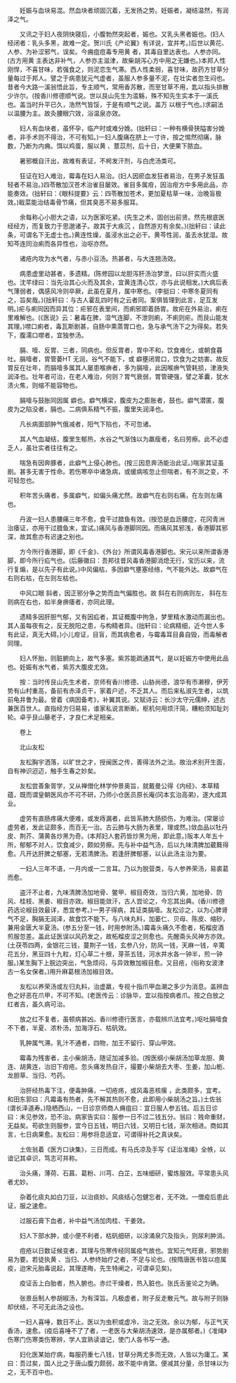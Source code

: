 <!-- { "loadSidebar": true } -->
　　妊娠与血块易混。然血块者顽固沉着，无发扬之势。妊娠者，凝结温然，有润泽之气。

　　又讯之于妇人夜阴快寝后，小腹勃然突起者，娠也。又乳头黑者娠也。(妇人经闭者：乳头多黑，故难一定。贺川氏《产论翼》有详说，宜并考。)后世以黄花、人参、为补涩邪气，误矣。今痈疽痘毒专用黄 者，其毒自里达表也。人参亦同。(古方用黄 主表达非补气，人参亦主滋津，故柴胡泻心方中用之无嫌也。)本邦人性刚悍，不喜甘味，若强食之，则泥恋生气滞。西人性柔弱，喜甘味，故药方甘草分量每过于邦人。譬之于病患犹元气虚者，虽服人参多量不泥，在壮实者忽生闷也。昔者今大路一溪翁悟此旨，专主顺气，常用香苏散，而至甘草不用，匙以指头排散少许尔。(按香川修德顺气说。世以艮山先生为滥觞，殊不知先生实本于一溪氏也。盖当时升平已久，浩然气皆馁，于是有顺气之说。盖万 以根于气也。)求嗣法以温腰为主。故灸腰眼穴效，浴温泉亦效。

　　妇人有血块者，虽怀孕，临产时或难分娩。(拙轩曰：一种有横骨狭隘害分娩者，非手术则不得治，不可有知。)一妇人腹痛在脐上一寸许，按之惕然彻痛，脉数，乃断为内痈。饵以鸡蛋，服以黄 、薏苡剂，后十日，大便果下脓血。

　　暑邪概自汗出，故难有表证，不枵发汗剂，与白虎汤类可。

　　狂证在妇人难治，霉毒在妇人易治。(妇人因瘀血发狂者易治，在男子发狂虽轻者不易治。)四苓散加汉苍术治雀目屡效。雀目多属疳，因治疳方中多用此品，亦能奏效。(拙轩曰：《眼科提要》云：四苓散加苍术，更加夏枯草一味，治晚盲极效。)戢菜能治结毒骨节痛，但其臭恶不易多服耳。

　　余每称心小胆大之语，以为医家吃紧。(先生之术，固创出前贤。然先根底医经经方，而复致力于思邈诸子。故其于大疾沉 ，自然游刃有余矣。)(拙轩曰：读此条，可谓名下无虚士也。)黄连性燥，虽浸水出之必干。黄芩性润，虽去水犹湿。故知芩连同治痢而各异性也，治呕亦然。

　　诸疮内攻为水气者，与赤小豆汤。热甚者，与大连翘汤效。

　　病患虚里动甚者，多遗精。(陈修园以龙胆泻肝汤治梦泄，曰以肝实而火盛也。沈芊绿曰：当先治其心火而及其余，宜黄连清心饮，亦与此说相发。)大病后表气薄弱者，偶感风冷则卒厥，此虽在夏月，属中寒也。(李挺曰：中寒冬夏同有之，旨矣哉。)(拙轩曰：与古人霍乱四时有之云者同。案俱皆理到此言，足互发明。)疟与痢同因而异其位：疟邪在表里间，而痢邪即着肠胃。故疟在外易治，痢在里难解也。(《医说》云：暑毒在脾，湿气连脚，不泄则痢，不痢则疟。而艮山能发其理。)噤口痢者，毒瓦斯剧甚，自肠中熏蒸胃口也，急与承气汤下之为得矣。若失下，腹濡口噤者，宜独参汤。

　　膈、噎、反胃、三者，同病也。但反胃者，胃中不和，饮食难化，或朝食暮吐。膈噎者，胃管萎HT 无润，谷气不能下，或 癖壅闭胃口，饮食为之妨害。故反胃反在壮年，而膈噎多属其人屡患喉痹者，多为膈噎，此因喉痹气管耗损，津液失润泽也。壮年者可治，在老人难治，何则？胃气衰弱，胃管硬强，譬之革囊，犹水渍火焦，则缩不能容物也。

　　膈噎与鼓胀同因属 癖也。癖气横梁，腹皮为之膨胀者，鼓也。癖气潜匿，腹皮为之陷没者，膈也。二病俱系精气不振，腹里失润泽也。

　　凡长病面部肿气俄减者，阳气下陷也，不可忽诸。

　　其人气血凝结，腹里生郁热，水谷之气渐蚀以为羸瘦者，名曰劳瘵。此不必虚乏人，虽壮实者往往有之。

　　喘急有因奔豚者，此癖气上侵心肺也。(按三因息奔汤能治此证。)喘家其证虽剧。甚多无害于性命。若伤寒卒中诸急病，或缓病咳忽止但喘者，有不测之变，不可轻忽也。

　　积年苦头痛者，多属癖气，如偏头痛尤然。故癖气在右则右痛，在左则左痛也。

　　丹波一妇人患腰痛三年不愈，食干过腊鱼有效。(按恐是血沥腰症，花冈青洲治痿证，亦用干过腊鱼末，宜试。)痛风与香港脚同因。而痛风其邪浅，香港脚其邪深，故其愈亦有迟速之别也。

　　方今所行香港脚，即《千金》、《外台》所谓风毒香港脚也。宋元以来所谓香港脚，即今所行疝气也。(后藤徽曰：吾邦往昔风毒香港脚消熄无行，宝历以来，流行复煽，是以先子有此说。)中风偏枯，多因癖气壅塞经络，气不能外达。故癖气在右则右枯，在左则左枯也。

　　中风口眼 斜者，因正邪分争之势而血气偏胜也。故 斜在右则病则左， 斜在左则病在右也，如半身痹痿者，亦同此理。

　　遗精多因肝胆气郁，又有因疝者，其证概腹中拘急，梦里精水激动而漏出也。其人虽每夜有之，反无脱阳之患，与构精者异。(拙轩曰：论病精细，近今世人多有此证，真无大碍。)小儿疳证，目盲，而其病愈者，与霉毒耳目鼻自毁，而毒解者同理。

　　妇人怀胎，则脏腑向上，故气多塞。紫苏能疏通其气，是以妊娠方中使用此品也。妊娠有水气者，紫苏大腹皮尤效。

　　按：当时传艮山先生术者，京师有香川修德、山胁尚德，浪华有市濑穆，伊芳势有山村重高，备前有赤泽贞干，家着户述，不乏其人。而后来私淑先生者，以筑前龟井鲁为最。曾着《病因备考》，补翼其说。又赋诗云：长沙太守元儒绅，述古兼医百世人。直指经方归易易，谁家私说言断断。枢机何用烦汗简，糟粕须知耻刘轮。卓乎艮山藤老子，才良仁术足相亲。

　　卷上

　　北山友松

　　友松胸宇洒落，以旷世之才，授闽医之传，善得法外之法。故治术别开生面，自有神识迢迈，触手生春之妙矣。

　　友松尝善象胥学，又从禅僧化林学仲景奥旨，就戴曼公得《内经》、本草精蕴，既而谓皇朝医风亦不可不研，乃师小仓医员原长庵(冈本玄治高弟)，遂大成其业。

　　虚劳有直肠疼痛大便难，或发痔漏者，此皆系肺大肠损伤，为难治。(常屡诊虚劳者，发此证颇多，而百无一治。古云肺与大肠为表里，理或然。)敛血品以牡丹皮、荆芥、蒲黄各炒黑为奇。(本邦妇人套药皆炒黑为用，即此意。)阪本人年五十所，郁郁不对人，饮食减少，颇如劳瘵。先与补中益气汤，后以九味清脾加葳蕤得愈。凡开达肝脾之郁塞，无若清脾汤。若逢肝脾郁塞，以认此汤主治为要。

　　一妇人三年不语，一月内或一二言耳。乃以为脱营类，与人参养荣汤，易裘葛而愈。

　　盗汗不止者，九味清脾汤加地骨、鳖甲、椒目奇效，当归六黄，加地骨、防风、桂枝、黑姜、椒目亦效。椒目能敛汗，古人尝论之，今忘其出典。(香川修德药选论椒目效最详，悉宜参考。)一男子得病，其证类膈噎。友松诊之，以为心脾肾气不足，胸膈无润泽，故食饮不能下。与八味丸料，加蒌仁、贝母、陈皮、缩砂，兼用金匮大半夏汤。(参五分至一钱，时用参附汤。)霉毒头痛久不愈者，柘榴皮酒煎服忽差。盖此证医误以风药发之，故柘榴皮涩之则愈也。先醒斋头风神方亦效。(土茯苓四两，金银花三钱，蔓荆子一钱，玄参八分，防风一钱，天麻一钱，辛荑花五分，黑豆四十九粒，灯心草二十根，芽茶五钱，河水井水各一钟半，煎一钟服。)某生胸下上脘边突出，气急烦闷，与异效散加椒目愈。又目疮，(俗称女波津古一名女保者。)用升麻葛根汤加椒目效。

　　友松以养荣汤或左归丸料，治虚羸，专视十指爪甲血潮之多少为消息。盖辨血色之好恶在爪甲，不可不知。(老医传云：诊脉毕，宜以指按病者爪。按之白放之红者吉，虽久病可治。

　　放之红不复者，虽顿病甚凶。香川修德行医言，亦载辨爪法宜考。)呕吐膈噎食不下者，半夏、浓朴汤，加海浮石、枯矾效。

　　乳肿属气滞。乳汁不通者，四物，加王不留行、穿山甲效。

　　霉毒为残害者，主小柴胡汤，随证加减多验。(按医纲小柴胡汤加草龙胆、黄连、胡黄连，治旧下疳疮。忽头痛发热自汗，撮要小柴胡去大枣、生姜，加山栀、龙胆草、当归、芍药。

　　治肝经热毒下注，便毒肿痛，一切疮疡，或风毒恶核瘰 ，此类颇多，宜考。和田东郭曰：凡霉毒有热者，先不解其热则不愈，此即用小柴胡汤之旨。)土佐翁(谓长泽道寿。)隐栖西山，一日诊京师商人痈疽曰：宜日服人参五钱。后五日诊曰：未见参效，恐不治。病家告实曰：服参一日不过二钱五分。翁曰：贱命重财，无益矣。苟欲生则服参，宜今日五钱，明日六钱，又明日七钱，渐次相进。商如其言，七日病果愈。友松曰：用参将息适宜，可谓得补托之真诀矣。

　　土佐翁着《医方口诀集》，三日而成。有马氏凉及手写《证治准绳》全帙，以谙记其卓识，笃志可并称。

　　治头痛，薄荷、石菖、葛粉、川芎、白芷，五味细研，蜜炼服效。平常患头风者尤妙。

　　杂着化痰丸如白刀豆，以治痰妙。风痰结心包健忘者，无不效。一僧疫后患此证，服之速愈。

　　过服石膏下血者，补中益气汤加肉桂、干姜效。

　　妇人下部水肿，或小便不利者，枯矾细研，以涂涌泉穴及指头，则尿利肿消。

　　痘疮以日数证候变者，其理与伤寒传经同属疫气故也。宜知元气旺衰，邪势剧易为要。若徒执黄 、当归、人参终始疗之者，不足与论也。(按隋唐医书皆以痘属疫，迨宋元胎毒说起，其理遂晦，先生特阐之，可谓卓见矣)。

　　疫证舌上白胎者，热入腑也。赤烂干燥者，热入脏也。张氏舌鉴论之为确。

　　张景岳制人参胡椒汤，为有深旨。凡极虚者，附子反走散元气。故与附子则脉却伏结，不可无此汤之设也。

　　一妇人喜唾，数日不止。医以为虫积或虚冷，治之无效。余以为郁，与正气天香汤，速愈。(疫后喜唾不了了者，一老医与大柴胡汤速效，是亦属郁者。)《准绳》伤寒门伤寒类伤寒辨，学人宜熟读谙记，使门人各书写一通。

　　妇化医某始疗病，每服药重七八钱，甘草分两尤多而无效，人皆以为庸工。某曰：吾过矣，国人比之于唐山腹力颇弱，故不能中肯綮。便减其分量，杀甘味以为之，无不百中也。

